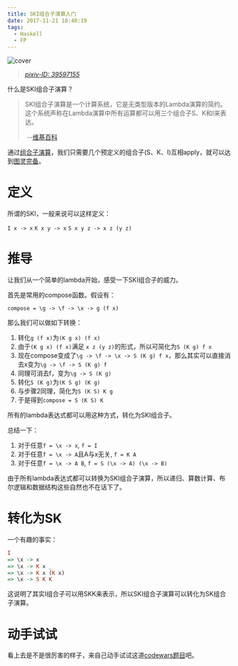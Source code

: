 ```yaml
---
title: SKI组合子演算入门
date: 2017-11-21 18:40:19
tags:
  - Haskell
  - FP
---
```


![cover](http://oanr6klwj.bkt.clouddn.com/blog/ski-guide.jpg)
> [*pixiv-ID: 39597155*](https://www.pixiv.net/member_illust.php?mode=medium&illust_id=39597155)

什么是SKI组合子演算？

> SKI组合子演算是一个计算系统，它是无类型版本的Lambda演算的简约。这个系统声称在Lambda演算中所有运算都可以用三个组合子S、K和I来表达。
>
> ​	--[维基百科](https://en.wikipedia.org/wiki/SKI_combinator_calculus)

通过[组合子演算](https://en.wikipedia.org/wiki/Combinatory_logic)，我们只需要几个预定义的组合子(S、K、I)互相apply，就可以达到[图灵完备](https://en.wikipedia.org/wiki/Turing_completeness)。

<!--more-->

# 定义

所谓的SKI，一般来说可以这样定义：

`I x -> x`
`K x y -> x`
`S x y z -> x z (y z)`

# 推导

让我们从一个简单的lambda开始，感受一下SKI组合子的威力。

首先是常用的compose函数。假设有：

`compose = \g -> \f -> \x -> g (f x)`

那么我们可以做如下转换：

1. 转化`g (f x)`为`(K g x) (f x)`
2. 由于`(K g x) (f x)`满足 `x z (y z)`的形式，所以可简化为`S (K g) f x`
3. 现在compose变成了`\g -> \f -> \x -> S (K g) f x`，那么其实可以直接消去x变为`\g -> \f -> S (K g) f`
4. 同理可消去f，变为`\g -> S (K g)`
5. 转化`S (K g)`为`(K S g) (K g)`
6. 与步骤2同理，简化为`S (K S) K g`
7. 于是得到`compose = S (K S) K`

所有的lambda表达式都可以用这种方式，转化为SKI组合子。

总结一下：

1. 对于任意`f = \x -> x`, `f = I`
2. 对于任意`f = \x -> A`且A与x无关, `f = K A `
3. 对于任意`f = \x -> A B`, `f = S (\x -> A) (\x -> B)`

由于所有lambda表达式都可以转换为SKI组合子演算，所以递归、算数计算、布尔逻辑和数据结构这些自然也不在话下了。

# 转化为SK

一个有趣的事实：

```haskell
I
=> \x -> x
=> \x -> K x _
=> \x -> K x (K x)
=> \x -> S K K
```

这说明了其实I组合子可以用SKK来表示，所以SKI组合子演算可以转化为SK组合子演算。

# 动手试试

看上去是不是很厉害的样子，来自己动手试试这道[codewars题目](https://www.codewars.com/kata/5a02dccf32b8b988120000da)吧。